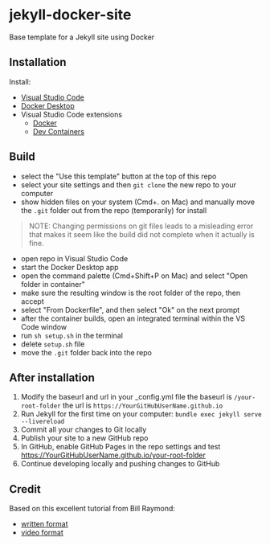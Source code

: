 # jekyll-docker-site

Base template for a Jekyll site using Docker

## Installation

Install:

- [Visual Studio Code](https://code.visualstudio.com/)
- [Docker Desktop](https://www.docker.com/products/docker-desktop/)
- Visual Studio Code extensions
  - [Docker](https://marketplace.visualstudio.com/items?itemName=ms-azuretools.vscode-docker)
  - [Dev Containers](https://marketplace.visualstudio.com/items?itemName=ms-vscode-remote.remote-containers)

## Build

- select the "Use this template" button at the top of this repo
- select your site settings and then `git clone` the new repo to your computer
- show hidden files on your system (Cmd+. on Mac) and manually move the `.git` folder out from the repo (temporarily) for install
> NOTE: Changing permissions on git files leads to a misleading error that makes it seem like the build did not complete when it actually is fine.
- open repo in Visual Studio Code
- start the Docker Desktop app
- open the command palette (Cmd+Shift+P on Mac) and select "Open folder in container"
- make sure the resulting window is the root folder of the repo, then accept
- select "From Dockerfile", and then select "Ok" on the next prompt
- after the container builds, open an integrated terminal within the VS Code window
- run `sh setup.sh` in the terminal
- delete `setup.sh` file
- move the `.git` folder back into the repo

## After installation

1. Modify the baseurl and url in your _config.yml file
   the baseurl is `/your-root-folder`
   the url is `https://YourGitHubUserName.github.io`
1. Run Jekyll for the first time on your computer: `bundle exec jekyll serve --livereload`
1. Commit all your changes to Git locally
1. Publish your site to a new GitHub repo
1. In GitHub, enable GitHub Pages in the repo settings and test https://YourGitHubUserName.github.io/your-root-folder
1. Continue developing locally and pushing changes to GitHub

## Credit

Based on this excellent tutorial from Bill Raymond:

- [written format](https://gist.github.com/BillRaymond/db761d6b53dc4a237b095819d33c7332)
- [video format](https://youtu.be/zijOXpZzdvs?si=vPjOt-WGS59pu41w)
